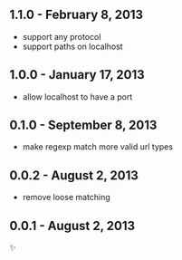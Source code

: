 
1.1.0 - February 8, 2013
------------------------
* support any protocol
* support paths on localhost

1.0.0 - January 17, 2013
------------------------
* allow localhost to have a port

0.1.0 - September 8, 2013
-------------------------
* make regexp match more valid url types

0.0.2 - August 2, 2013
----------------------
* remove loose matching

0.0.1 - August 2, 2013
----------------------
:sparkles: